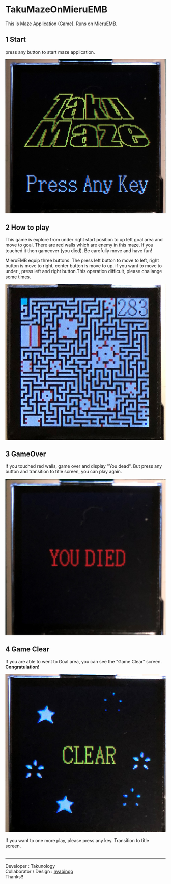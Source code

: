 # TakuMazeOnMieruEMB
This is Maze Application (Game). Runs on MieruEMB.
</br>

## 1 Start
press any button to start maze application. </br>

![s](Images/1.jpg)

## 2 How to play
This game is explore from under right start position to up left goal area and move to goal. There are red walls which are enemy in this maze. If you touched it then gameover (you died). Be carefully move and have fun!

MieruEMB equip three buttons. The press left button to move to left, right button is move to right, center button is move to up. if you want to move to under , press left and right button.This operation difficult, please challange some times.

![s](Images/2.jpg)

## 3 GameOver
If you touched red walls, game over and display "You dead". But press any button and transition to title screen, you can play again.

![s](Images/3.jpg)

## 4 Game Clear
If you are able to went to Goal area, you can see the "Game Clear" screen. </br>
**Congratulation!** </br>

![s](Images/4.jpg)

If you want to one more play, please press any key. Transition to title screen.
</br></br>

---
Developer : Takunology</br>
Collaborator / Design : [nyabingo](https://github.com/nyabingo)</br>
Thanks!!
